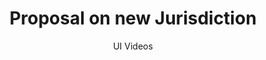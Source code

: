---
layout: embed
permalink: apps/minting/business-processes/proposal-on-new-jurisdiction/ux-videos
lang: en
page_id: apps-minting-business-processes-jurisdiction-video


title: Proposal on new Jurisdiction
subtitle: UI Videos
backUrl: /apps/minting/business-processes/proposal-on-new-jurisdiction

description: Diagrams
---